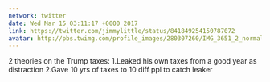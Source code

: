 ```yaml
---
network: twitter
date: Wed Mar 15 03:11:17 +0000 2017
link: https://twitter.com/jimmylittle/status/841849254150787072
avatar: http://pbs.twimg.com/profile_images/280307260/IMG_3651_2_normal.jpg
---
```


2 theories on the Trump taxes:
1.Leaked his own taxes from a good year as distraction
2.Gave 10 yrs of taxes to 10 diff ppl to catch leaker
